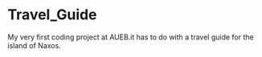 # Travel_Guide
My very first coding project at AUEB.it has to do with a travel guide for the island of Naxos.
